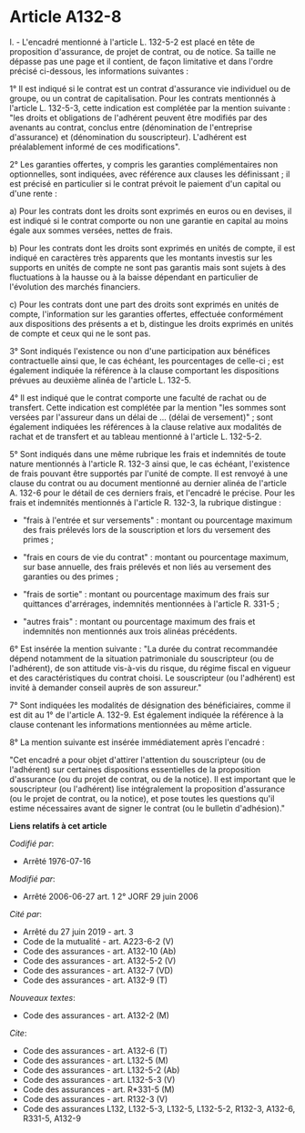 # Article A132-8

I. - L'encadré mentionné à l'article L. 132-5-2 est placé en tête de proposition d'assurance, de projet de contrat, ou de
notice. Sa taille ne dépasse pas une page et il contient, de façon limitative et dans l'ordre précisé ci-dessous, les
informations suivantes :

1° Il est indiqué si le contrat est un contrat d'assurance vie individuel ou de groupe, ou un contrat de capitalisation. Pour
les contrats mentionnés à l'article L. 132-5-3, cette indication est complétée par la mention suivante : "les droits et
obligations de l'adhérent peuvent être modifiés par des avenants au contrat, conclus entre (dénomination de l'entreprise
d'assurance) et (dénomination du souscripteur). L'adhérent est préalablement informé de ces modifications".

2° Les garanties offertes, y compris les garanties complémentaires non optionnelles, sont indiquées, avec référence aux
clauses les définissant ; il est précisé en particulier si le contrat prévoit le paiement d'un capital ou d'une rente :

a) Pour les contrats dont les droits sont exprimés en euros ou en devises, il est indiqué si le contrat comporte ou non une
garantie en capital au moins égale aux sommes versées, nettes de frais.

b) Pour les contrats dont les droits sont exprimés en unités de compte, il est indiqué en caractères très apparents que les
montants investis sur les supports en unités de compte ne sont pas garantis mais sont sujets à des fluctuations à la hausse
ou à la baisse dépendant en particulier de l'évolution des marchés financiers.

c) Pour les contrats dont une part des droits sont exprimés en unités de compte, l'information sur les garanties offertes,
effectuée conformément aux dispositions des présents a et b, distingue les droits exprimés en unités de compte et ceux qui ne
le sont pas.

3° Sont indiqués l'existence ou non d'une participation aux bénéfices contractuelle ainsi que, le cas échéant, les
pourcentages de celle-ci ; est également indiquée la référence à la clause comportant les dispositions prévues au deuxième
alinéa de l'article L. 132-5.

4° Il est indiqué que le contrat comporte une faculté de rachat ou de transfert. Cette indication est complétée par la
mention "les sommes sont versées par l'assureur dans un délai de ... (délai de versement)" ; sont également indiquées les
références à la clause relative aux modalités de rachat et de transfert et au tableau mentionné à l'article L. 132-5-2.

5° Sont indiqués dans une même rubrique les frais et indemnités de toute nature mentionnés à l'article R. 132-3 ainsi que, le
cas échéant, l'existence de frais pouvant être supportés par l'unité de compte. Il est renvoyé à une clause du contrat ou au
document mentionné au dernier alinéa de l'article A. 132-6 pour le détail de ces derniers frais, et l'encadré le précise.
Pour les frais et indemnités mentionnés à l'article R. 132-3, la rubrique distingue :

- "frais à l'entrée et sur versements" : montant ou pourcentage maximum des frais prélevés lors de la souscription et lors du
versement des primes ;

- "frais en cours de vie du contrat" : montant ou pourcentage maximum, sur base annuelle, des frais prélevés et non liés au
versement des garanties ou des primes ;

- "frais de sortie" : montant ou pourcentage maximum des frais sur quittances d'arrérages, indemnités mentionnées à l'article
R. 331-5 ;

- "autres frais" : montant ou pourcentage maximum des frais et indemnités non mentionnés aux trois alinéas précédents.

6° Est insérée la mention suivante : "La durée du contrat recommandée dépend notamment de la situation patrimoniale du
souscripteur (ou de l'adhérent), de son attitude vis-à-vis du risque, du régime fiscal en vigueur et des caractéristiques du
contrat choisi. Le souscripteur (ou l'adhérent) est invité à demander conseil auprès de son assureur."

7° Sont indiquées les modalités de désignation des bénéficiaires, comme il est dit au 1° de l'article A. 132-9. Est également
indiquée la référence à la clause contenant les informations mentionnées au même article.

8° La mention suivante est insérée immédiatement après l'encadré :

"Cet encadré a pour objet d'attirer l'attention du souscripteur (ou de l'adhérent) sur certaines dispositions essentielles de
la proposition d'assurance (ou du projet de contrat, ou de la notice). Il est important que le souscripteur (ou l'adhérent)
lise intégralement la proposition d'assurance (ou le projet de contrat, ou la notice), et pose toutes les questions qu'il
estime nécessaires avant de signer le contrat (ou le bulletin d'adhésion)."

**Liens relatifs à cet article**

_Codifié par_:

  - Arrêté 1976-07-16

_Modifié par_:

  - Arrêté 2006-06-27 art. 1 2° JORF 29 juin 2006

_Cité par_:

  - Arrêté du 27 juin 2019 - art. 3
  - Code de la mutualité - art. A223-6-2 (V)
  - Code des assurances - art. A132-10 (Ab)
  - Code des assurances - art. A132-5-2 (V)
  - Code des assurances - art. A132-7 (VD)
  - Code des assurances - art. A132-9 (T)

_Nouveaux textes_:

  - Code des assurances - art. A132-2 (M)

_Cite_:

  - Code des assurances - art. A132-6 (T)
  - Code des assurances - art. L132-5 (M)
  - Code des assurances - art. L132-5-2 (Ab)
  - Code des assurances - art. L132-5-3 (V)
  - Code des assurances - art. R*331-5 (M)
  - Code des assurances - art. R132-3 (V)
  - Code des assurances L132, L132-5-3, L132-5, L132-5-2, R132-3, A132-6, R331-5, A132-9
